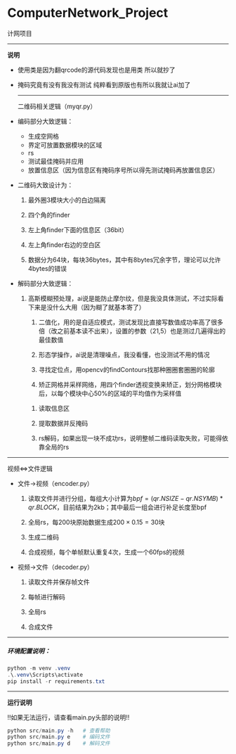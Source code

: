 # ComputerNetwork_Project
计网项目

---

**说明**

- 使用类是因为翻qrcode的源代码发现也是用类 所以就抄了

- 掩码究竟有没有我没有测试 纯粹看到原版也有所以我就让ai加了

  ---

  二维码相关逻辑（myqr.py）

- 编码部分大致逻辑：
  - 生成空网格
  - 界定可放置数据模块的区域
  - rs
  - 测试最佳掩码并应用
  - 放置信息区（因为信息区有掩码序号所以得先测试掩码再放置信息区）

- 二维码大致设计为：

    1. 最外圈3模块大小的白边隔离

    2. 四个角的finder

       [^1]: 因为测过三个不行

    3. 左上角finder下面的信息区（36bit）

    4. 左上角finder右边的空白区

       [^2]: 因为强行适应2kb的bpf，继续往里加就不是整数了，所以流出来了，可以对外说是为了后续的插入更多信息（如原文件后缀等等）
       [^3]: 具体区域设置可以查看主目录下的test.png文件，白色区域为可写数据区

    5. 数据分为64块，每块36bytes，其中有8bytes冗余字节，理论可以允许4bytes的错误

- 解码部分大致逻辑：

    1. 高斯模糊预处理，ai说是能防止摩尔纹，但是我没具体测试，不过实际看下来是没什么大用（因为糊了就基本寄了）

       1. 二值化，用的是自适应模式，测试发现比直接写数值成功率高了很多倍（改之前基本读不出来），设置的参数（21,5）也是测过几遍得出的最佳数值

       2. 形态学操作，ai说是清理噪点，我没看懂，也没测试不用的情况

       3. 寻找定位点，用opencv的findContours找那种圈圈套圈圈的轮廓

       4. 矫正网格并采样网络，用四个finder透视变换来矫正，划分网格模块后，以每个模块中心50%的区域的平均值作为采样值


       [^4]: 矫正部分是测试过多次，透视变换最好用；采样没测过其他方法，ai给出第一版就是这个，没出过错就没动过

       1. 读取信息区

       2. 提取数据并反掩码

       3. rs解码，如果出现一块不成功rs，说明整帧二维码读取失败，可能得依靠全局的rs


---

  视频<=>文件逻辑

  - 文件->视频（encoder.py）
    1. 读取文件并进行分组，每组大小计算为$bpf=(qr.NSIZE - qr.NSYMB) * qr.BLOCK$，目前结果为2kb；其中最后一组会进行补足长度至bpf
    2. 全局rs，每200块原始数据生成$200\times0.15=30$​块

       [^5]: 这个数值其实设置的不合理，理论也应该类似上文中的每28生成8，但是懒得改了
    3. 生成二维码
    4. 合成视频，每个单帧默认重复4次，生成一个60fps的视频

       [^6]: 有两种方案：方案一是仅重复一次，在单帧之间插入2帧全白；方案二是单帧相互挨着，无全白，由于设备缺陷无法测试哪一种更好，目前是使用方案二

- 视频->文件（decoder.py）

  1. 读取文件并保存帧文件

     [^7]: 理论上测试阶段保存是好的，现在应该不要保存

  2. 每帧进行解码

     [^8]: 理论应该加入先读取信息区数据，但实际要读出信息区就得进行一次全流程，我个人感觉是没区别，这部分不确定是不是我这样想的，建议含糊略过

  3. 全局rs

  4. 合成文件

---

##### 环境配置说明：

```powershell
python -m venv .venv
.\.venv\Scripts\activate
pip install -r requirements.txt
```

---

**运行说明**

!!如果无法运行，请查看main.py头部的说明!!

```powershell
python src/main.py -h	# 查看帮助
python src/main.py e 	# 编码文件
python src/main.py d	# 解码文件
```


